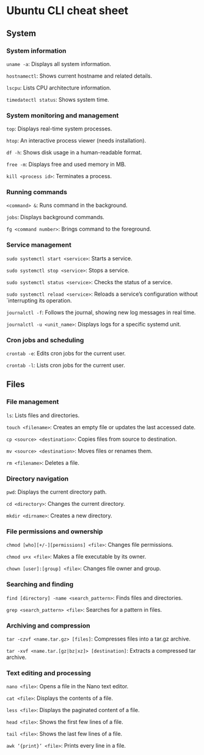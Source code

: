 # Ubuntu CLI cheat sheet

## System

### System information

`uname -a`: Displays all system information.

`hostnamectl`: Shows current hostname and related details.

`lscpu`: Lists CPU architecture information.

`timedatectl status`: Shows system time.


### System monitoring and management

`top`: Displays real-time system processes.

`htop`: An interactive process viewer (needs installation).

`df -h`: Shows disk usage in a human-readable format.

`free -m`: Displays free and used memory in MB.

`kill <process id>`: Terminates a process.


### Running commands

`<command> &`: Runs command in the background.

`jobs`: Displays background commands.

`fg <command number>`: Brings command to the foreground.


### Service management

`sudo systemctl start <service>`: Starts a service.

`sudo systemctl stop <service>`: Stops a service.

`sudo systemctl status <service>`: Checks the status of a service.

`sudo systemctl reload <service>`: Reloads a service’s configuration without `interrupting its operation.

`journalctl -f`: Follows the journal, showing new log messages in real time.

`journalctl -u <unit_name>`: Displays logs for a specific systemd unit.


### Cron jobs and scheduling

`crontab -e`: Edits cron jobs for the current user.

`crontab -l`: Lists cron jobs for the current user.


## Files

### File management

`ls`: Lists files and directories.

`touch <filename>`: Creates an empty file or updates the last accessed date.

`cp <source> <destination>`: Copies files from source to destination.

`mv <source> <destination>`: Moves files or renames them.

`rm <filename>`: Deletes a file.

### Directory navigation

`pwd`: Displays the current directory path.

`cd <directory>`: Changes the current directory.

`mkdir <dirname>`: Creates a new directory.

### File permissions and ownership

`chmod [who][+/-][permissions] <file>`: Changes file permissions.

`chmod u+x <file>`: Makes a file executable by its owner.

`chown [user]:[group] <file>`: Changes file owner and group.

### Searching and finding
`find [directory] -name <search_pattern>`: Finds files and directories.

`grep <search_pattern> <file>`: Searches for a pattern in files.

### Archiving and compression

`tar -czvf <name.tar.gz> [files]`: Compresses files into a tar.gz archive.

`tar -xvf <name.tar.[gz|bz|xz]> [destination]`: Extracts a compressed tar archive.

### Text editing and processing

`nano <file>`: Opens a file in the Nano text editor.

`cat <file>`: Displays the contents of a file.

`less <file>`: Displays the paginated content of a file.

`head <file>`: Shows the first few lines of a file.

`tail <file>`: Shows the last few lines of a file.

`awk ‘{print}’ <file>`: Prints every line in a file.
